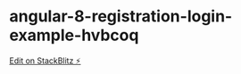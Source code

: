 # angular-8-registration-login-example-hvbcoq

[Edit on StackBlitz ⚡️](https://stackblitz.com/edit/angular-8-registration-login-example-hvbcoq)